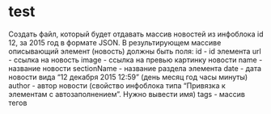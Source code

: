 # test
Создать файл, который будет отдавать массив новостей из инфоблока id 12, за 2015 год в формате JSON.
В результирующем массиве описывающий элемент (новость) должны быть поля:
id - id элемента
url - ссылка на новость
image - ссылка на превью картинку новости
name - название новости
sectionName - название раздела элемента
date - дата новости вида “12 декабря 2015 12:59” (день месяц год часы минуты)
author - автор новости (свойство инфоблока типа “Привязка к элементам с автозаполнением”. Нужно вывести имя)
tags - массив тегов
